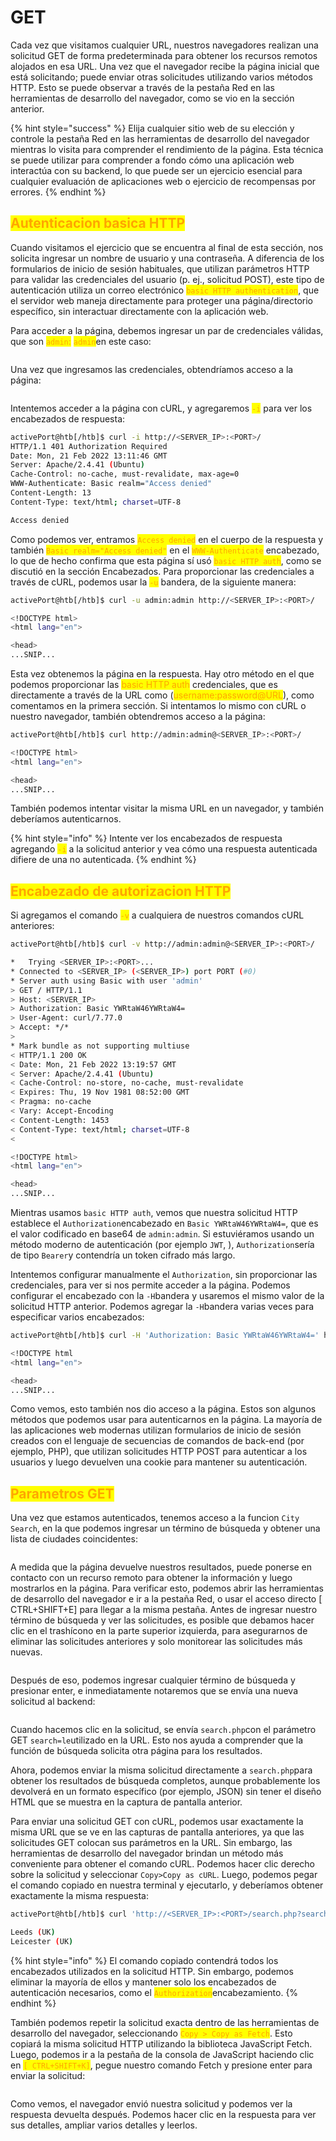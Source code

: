 # GET

Cada vez que visitamos cualquier URL, nuestros navegadores realizan una solicitud GET de forma predeterminada para obtener los recursos remotos alojados en esa URL. Una vez que el navegador recibe la página inicial que está solicitando; puede enviar otras solicitudes utilizando varios métodos HTTP. Esto se puede observar a través de la pestaña Red en las herramientas de desarrollo del navegador, como se vio en la sección anterior.

{% hint style="success" %}
Elija cualquier sitio web de su elección y controle la pestaña Red en las herramientas de desarrollo del navegador mientras lo visita para comprender el rendimiento de la página. Esta técnica se puede utilizar para comprender a fondo cómo una aplicación web interactúa con su backend, lo que puede ser un ejercicio esencial para cualquier evaluación de aplicaciones web o ejercicio de recompensas por errores.
{% endhint %}

## <mark style="color:orange;"></mark>

## <mark style="color:orange;">Autenticacion basica HTTP</mark>

Cuando visitamos el ejercicio que se encuentra al final de esta sección, nos solicita ingresar un nombre de usuario y una contraseña. A diferencia de los formularios de inicio de sesión habituales, que utilizan parámetros HTTP para validar las credenciales del usuario (p. ej., solicitud POST), este tipo de autenticación utiliza un correo electrónico <mark style="color:orange;">`basic HTTP authentication`</mark>, que el servidor web maneja directamente para proteger una página/directorio específico, sin interactuar directamente con la aplicación web.

Para acceder a la página, debemos ingresar un par de credenciales válidas, que son <mark style="color:orange;">`admin`</mark><mark style="color:orange;">:</mark> <mark style="color:orange;"></mark><mark style="color:orange;">`admin`</mark>en este caso:

<figure><img src="../../../.gitbook/assets/image (1) (2).jpeg" alt=""><figcaption></figcaption></figure>

Una vez que ingresamos las credenciales, obtendríamos acceso a la página:

<figure><img src="../../../.gitbook/assets/image (6).jpeg" alt=""><figcaption></figcaption></figure>

Intentemos acceder a la página con cURL, y agregaremos <mark style="color:orange;">`-i`</mark> para ver los encabezados de respuesta:

```bash
activePort@htb[/htb]$ curl -i http://<SERVER_IP>:<PORT>/
HTTP/1.1 401 Authorization Required
Date: Mon, 21 Feb 2022 13:11:46 GMT
Server: Apache/2.4.41 (Ubuntu)
Cache-Control: no-cache, must-revalidate, max-age=0
WWW-Authenticate: Basic realm="Access denied"
Content-Length: 13
Content-Type: text/html; charset=UTF-8

Access denied
```

Como podemos ver, entramos <mark style="color:orange;">`Access denied`</mark> en el cuerpo de la respuesta y también <mark style="color:orange;">`Basic realm="Access denied"`</mark> en el <mark style="color:orange;">`WWW-Authenticate`</mark> encabezado, lo que de hecho confirma que esta página sí usó <mark style="color:orange;">`basic HTTP auth`</mark>, como se discutió en la sección Encabezados. Para proporcionar las credenciales a través de cURL, podemos usar la <mark style="color:orange;">`-u`</mark> bandera, de la siguiente manera:

```bash
activePort@htb[/htb]$ curl -u admin:admin http://<SERVER_IP>:<PORT>/

<!DOCTYPE html>
<html lang="en">

<head>
...SNIP...
```

Esta vez obtenemos la página en la respuesta. Hay otro método en el que podemos proporcionar las <mark style="color:orange;">basic HTTP auth</mark> credenciales, que es directamente a través de la URL como (<mark style="color:orange;">username:password@URL</mark>), como comentamos en la primera sección. Si intentamos lo mismo con cURL o nuestro navegador, también obtendremos acceso a la página:

```bash
activePort@htb[/htb]$ curl http://admin:admin@<SERVER_IP>:<PORT>/

<!DOCTYPE html>
<html lang="en">

<head>
...SNIP...
```

También podemos intentar visitar la misma URL en un navegador, y también deberíamos autenticarnos.

{% hint style="info" %}
Intente ver los encabezados de respuesta agregando <mark style="color:orange;">`-i`</mark> a la solicitud anterior y vea cómo una respuesta autenticada difiere de una no autenticada.
{% endhint %}



## <mark style="color:orange;">Encabezado de autorizacion HTTP</mark>

Si agregamos el comando <mark style="color:orange;">`-v`</mark> a cualquiera de nuestros comandos cURL anteriores:

```bash
activePort@htb[/htb]$ curl -v http://admin:admin@<SERVER_IP>:<PORT>/

*   Trying <SERVER_IP>:<PORT>...
* Connected to <SERVER_IP> (<SERVER_IP>) port PORT (#0)
* Server auth using Basic with user 'admin'
> GET / HTTP/1.1
> Host: <SERVER_IP>
> Authorization: Basic YWRtaW46YWRtaW4=
> User-Agent: curl/7.77.0
> Accept: */*
> 
* Mark bundle as not supporting multiuse
< HTTP/1.1 200 OK
< Date: Mon, 21 Feb 2022 13:19:57 GMT
< Server: Apache/2.4.41 (Ubuntu)
< Cache-Control: no-store, no-cache, must-revalidate
< Expires: Thu, 19 Nov 1981 08:52:00 GMT
< Pragma: no-cache
< Vary: Accept-Encoding
< Content-Length: 1453
< Content-Type: text/html; charset=UTF-8
< 

<!DOCTYPE html>
<html lang="en">

<head>
...SNIP...
```

Mientras usamos `basic HTTP auth`, vemos que nuestra solicitud HTTP establece el `Authorization`encabezado en `Basic YWRtaW46YWRtaW4=`, que es el valor codificado en base64 de `admin:admin`. Si estuviéramos usando un método moderno de autenticación (por ejemplo `JWT`, ), `Authorization`sería de tipo `Bearer`y contendría un token cifrado más largo.

Intentemos configurar manualmente el `Authorization`, sin proporcionar las credenciales, para ver si nos permite acceder a la página. Podemos configurar el encabezado con la `-H`bandera y usaremos el mismo valor de la solicitud HTTP anterior. Podemos agregar la `-H`bandera varias veces para especificar varios encabezados:

```bash
activePort@htb[/htb]$ curl -H 'Authorization: Basic YWRtaW46YWRtaW4=' http://<SERVER_IP>:<PORT>/

<!DOCTYPE html
<html lang="en">

<head>
...SNIP...
```

Como vemos, esto también nos dio acceso a la página. Estos son algunos métodos que podemos usar para autenticarnos en la página. La mayoría de las aplicaciones web modernas utilizan formularios de inicio de sesión creados con el lenguaje de secuencias de comandos de back-end (por ejemplo, PHP), que utilizan solicitudes HTTP POST para autenticar a los usuarios y luego devuelven una cookie para mantener su autenticación.



## <mark style="color:orange;">Parametros GET</mark>

Una vez que estamos autenticados, tenemos acceso a la funcion `City Search`, en la que podemos ingresar un término de búsqueda y obtener una lista de ciudades coincidentes:

<figure><img src="../../../.gitbook/assets/image (6).jpeg" alt=""><figcaption></figcaption></figure>

A medida que la página devuelve nuestros resultados, puede ponerse en contacto con un recurso remoto para obtener la información y luego mostrarlos en la página. Para verificar esto, podemos abrir las herramientas de desarrollo del navegador e ir a la pestaña Red, o usar el acceso directo \[ CTRL+SHIFT+E] para llegar a la misma pestaña. Antes de ingresar nuestro término de búsqueda y ver las solicitudes, es posible que debamos hacer clic en el trashícono en la parte superior izquierda, para asegurarnos de eliminar las solicitudes anteriores y solo monitorear las solicitudes más nuevas.

<figure><img src="../../../.gitbook/assets/image (1).jpg" alt=""><figcaption></figcaption></figure>

Después de eso, podemos ingresar cualquier término de búsqueda y presionar enter, e inmediatamente notaremos que se envía una nueva solicitud al backend:

<figure><img src="../../../.gitbook/assets/image (5).jpeg" alt=""><figcaption></figcaption></figure>

Cuando hacemos clic en la solicitud, se envía `search.php`con el parámetro GET `search=le`utilizado en la URL. Esto nos ayuda a comprender que la función de búsqueda solicita otra página para los resultados.

Ahora, podemos enviar la misma solicitud directamente a `search.php`para obtener los resultados de búsqueda completos, aunque probablemente los devolverá en un formato específico (por ejemplo, JSON) sin tener el diseño HTML que se muestra en la captura de pantalla anterior.

Para enviar una solicitud GET con cURL, podemos usar exactamente la misma URL que se ve en las capturas de pantalla anteriores, ya que las solicitudes GET colocan sus parámetros en la URL. Sin embargo, las herramientas de desarrollo del navegador brindan un método más conveniente para obtener el comando cURL. Podemos hacer clic derecho sobre la solicitud y seleccionar `Copy>Copy as cURL`. Luego, podemos pegar el comando copiado en nuestra terminal y ejecutarlo, y deberíamos obtener exactamente la misma respuesta:

```bash
activePort@htb[/htb]$ curl 'http://<SERVER_IP>:<PORT>/search.php?search=le' -H 'Authorization: Basic YWRtaW46YWRtaW4='

Leeds (UK)
Leicester (UK)
```

{% hint style="info" %}
El comando copiado contendrá todos los encabezados utilizados en la solicitud HTTP. Sin embargo, podemos eliminar la mayoría de ellos y mantener solo los encabezados de autenticación necesarios, como el <mark style="color:orange;">`Authorization`</mark>encabezamiento.
{% endhint %}

También podemos repetir la solicitud exacta dentro de las herramientas de desarrollo del navegador, seleccionando <mark style="color:orange;">`Copy > Copy as Fetch`</mark>. Esto copiará la misma solicitud HTTP utilizando la biblioteca JavaScript Fetch. Luego, podemos ir a la pestaña de la consola de JavaScript haciendo clic en <mark style="color:orange;">`[ CTRL+SHIFT+K]`</mark>, pegue nuestro comando Fetch y presione enter para enviar la solicitud:

<figure><img src="../../../.gitbook/assets/image (3) (2).jpeg" alt=""><figcaption></figcaption></figure>

Como vemos, el navegador envió nuestra solicitud y podemos ver la respuesta devuelta después. Podemos hacer clic en la respuesta para ver sus detalles, ampliar varios detalles y leerlos.
